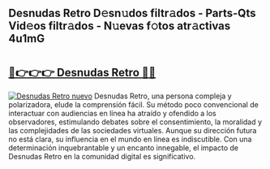 ## Desnudas Retro D𝚎sn𝚞dos filtr𝚊dos - Parts-Qts Vid𝚎os filtr𝚊dos - N𝚞evas f𝚘tos atr𝚊ctivas 4u1mG

# <h2><a href="http://mb18z1.tromn.icu/?c=Desnudas+Retro">🔗👉👉👉 Desnudas Retro 🔗🔗</a></h2>

[![Desnudas Retro nuevo](https://i.imgur.com/pEAQMta.gif)](http://mb18z1.tromn.icu/?c=Desnudas+Retro)
Desnudas Retro, una persona compleja y polarizadora, elude la comprensión fácil. Su método poco convencional de interactuar con audiencias en línea ha atraído y ofendido a los observadores, estimulando debates sobre el consentimiento, la moralidad y las complejidades de las sociedades virtuales. Aunque su dirección futura no está clara, su influencia en el mundo en línea es indiscutible. Con una determinación inquebrantable y un encanto innegable, el impacto de Desnudas Retro en la comunidad digital es significativo.
